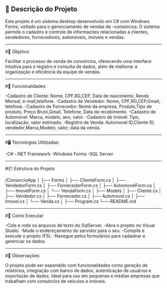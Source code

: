 🧾 Descrição do Projeto
--

Este projeto é um sistema desktop desenvolvido em C# com Windows Forms, voltado para o gerenciamento de vendas de -consórcios. 
O sistema permite o cadastro e controle de informações relacionadas a clientes, vendedores, fornecedores, automóveis, imóveis e vendas.

---

#🎯 Objetivo

Facilitar o processo de venda de consórcios, oferecendo uma interface intuitiva para o registro e consulta de dados, além de melhorar a organização e eficiência da equipe de vendas.

---

#🧩 Funcionalidades

-Cadastro de Cliente: Nome, CPF,RG,CEP, Data de nascimento, Renda Mensal, e-mail,telefone.
-Cadastro de Vendedor: Nome, CPF,RG,CEP,Gmail, telefone.
-Cadastro de Fornecedor: Nome da empresa, Produto,Tipo de produto, Preço Bruto,Gmail, Telefone, Data de recebimento.
-Cadastro de Automóvel: Marca, modelo, ano, valor.
-Cadastro de Imóvel: Tipo, localização, valor estimado.
-Registro de Venda: Automovel ID,Cliente ID, vendedor,Marca,Modelo, valor, data da venda.

---

#🖥️ Tecnologias Utilizadas:

-C#
-.NET Framework
-Windows Forms
-SQL Server 

---

#📦 Estrutura do Projeto

/ConsorcioApp
│
├── Forms
│   ├── ClienteForm.cs
│   ├── VendedorForm.cs
│   ├── FornecedorForm.cs
│   ├── AutomovelForm.cs
│   ├── ImovelForm.cs
│   └── VendaForm.cs
│
├── Models
│   ├── Cliente.cs
│   ├── Vendedor.cs
│   ├── Fornecedor.cs
│   ├── Automovel.cs
│   ├── Imovel.cs
│   └── Venda.cs
│
├── Program.cs
└── README.md

---

#🚀 Como Executar

-Cole e rode os arquivos de texto do SqlServer.
-Abra o projeto no Visual Studio.
-Mude o endereçamento do servidor para o seu.
-Compile e execute o projeto (F5).
-Navegue pelos formulários para cadastrar e gerenciar os dados.

---

#📌 Observações

O projeto pode ser expandido com funcionalidades como geração de relatórios, integração com banco de dados, autenticação de usuários e exportação de dados.
Ideal para uso em pequenas e médias empresas que trabalham com consórcios de veículos e imóveis.
